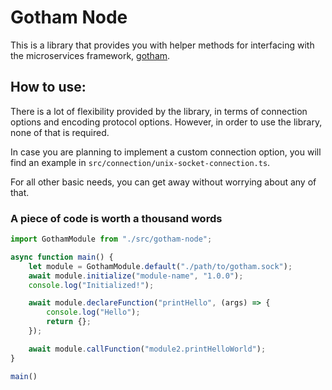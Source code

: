 # Gotham Node

This is a library that provides you with helper methods for interfacing with the microservices framework, [gotham](https://github.com/bytesonus/gotham).

## How to use:

There is a lot of flexibility provided by the library, in terms of connection options and encoding protocol options. However, in order to use the library, none of that is required.

In case you are planning to implement a custom connection option, you will find an example in `src/connection/unix-socket-connection.ts`.

For all other basic needs, you can get away without worrying about any of that.

### A piece of code is worth a thousand words

```js
import GothamModule from "./src/gotham-node";

async function main() {
    let module = GothamModule.default("./path/to/gotham.sock");
    await module.initialize("module-name", "1.0.0");
    console.log("Initialized!");

    await module.declareFunction("printHello", (args) => {
        console.log("Hello");
        return {};
    });

    await module.callFunction("module2.printHelloWorld");
}

main()
```